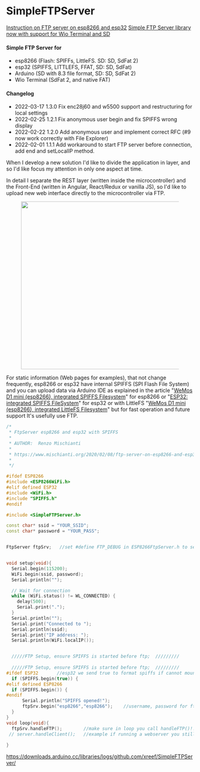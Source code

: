 # SimpleFTPServer

[Instruction on FTP server on esp8266 and esp32](https://www.mischianti.org/2020/02/08/ftp-server-on-esp8266-and-esp32)
[Simple FTP Server library now with support for Wio Terminal and SD](https://www.mischianti.org/2021/07/01/simple-ftp-server-library-now-with-support-for-wio-terminal-and-sd/)

#### Simple FTP Server for 
 - esp8266 (Flash: SPIFFs, LittleFS. SD: SD, SdFat 2)
 - esp32 (SPIFFS, LITTLEFS, FFAT, SD: SD, SdFat)
 - Arduino (SD with 8.3 file format, SD: SD, SdFat 2)
 - Wio Terminal (SdFat 2, and native FAT)

#### Changelog
- 2022-03-17 1.3.0 Fix enc28j60 and w5500 support and restructuring for local settings
- 2022-02-25 1.2.1 Fix anonymous user begin and fix SPIFFS wrong display
- 2022-02-22 1.2.0 Add anonymous user and implement correct RFC (#9 now work correctly with File Explorer)
- 2022-02-01 1.1.1 Add workaround to start FTP server before connection, add end and setLocalIP method.

<!-- wp:paragraph -->
<p>When I develop a new solution I'd like to divide the application in layer, and so I'd like focus my attention in only one aspect at time. </p>
<!-- /wp:paragraph -->

<!-- wp:paragraph -->
<p> In detail I separate the REST layer (written inside the microcontroller) and the Front-End (written in Angular, React/Redux or vanilla JS), so I'd like to upload new web interface directly to the microcontroller via FTP. </p>
<!-- /wp:paragraph -->

<!-- wp:image {"align":"center","id":2155} -->
<div class="wp-block-image"><figure class="aligncenter"><img width="450px" src="https://www.mischianti.org/wp-content/uploads/2019/06/FTPTransferEsp8266-1024x662.jpg" alt="" class="wp-image-2155"/><figcaption></figcaption></figure></div>
<!-- /wp:image -->

<!-- wp:paragraph -->
<p>For static information (Web pages for examples), that not change frequently, esp8266 or esp32 have internal SPIFFS (SPI Flash File System) and you can upload data via Arduino IDE as explained in the article  "<a href="https://www.mischianti.org/2019/08/30/wemos-d1-mini-esp8266-integrated-spiffs-filesistem-part-2/">WeMos D1 mini (esp8266), integrated SPIFFS Filesystem</a>" for esp8266 or "<a rel="noreferrer noopener" href="https://www.mischianti.org/2020/06/04/esp32-integrated-spiffs-filesystem-part-2/" target="_blank">ESP32: integrated SPIFFS FileSystem</a>" for esp32 or with LittleFS "<a href="https://www.mischianti.org/2020/06/22/wemos-d1-mini-esp8266-integrated-littlefs-filesystem-part-5/">WeMos D1 mini (esp8266), integrated LittleFS Filesystem</a>" but for fast operation and future support It's usefully use FTP.</p>
<!-- /wp:paragraph -->



```cpp
/*
 * FtpServer esp8266 and esp32 with SPIFFS
 *
 * AUTHOR:  Renzo Mischianti
 *
 * https://www.mischianti.org/2020/02/08/ftp-server-on-esp8266-and-esp32
 *
 */

#ifdef ESP8266
#include <ESP8266WiFi.h>
#elif defined ESP32
#include <WiFi.h>
#include "SPIFFS.h"
#endif

#include <SimpleFTPServer.h>

const char* ssid = "YOUR_SSID";
const char* password = "YOUR_PASS";


FtpServer ftpSrv;   //set #define FTP_DEBUG in ESP8266FtpServer.h to see ftp verbose on serial


void setup(void){
  Serial.begin(115200);
  WiFi.begin(ssid, password);
  Serial.println("");

  // Wait for connection
  while (WiFi.status() != WL_CONNECTED) {
    delay(500);
    Serial.print(".");
  }
  Serial.println("");
  Serial.print("Connected to ");
  Serial.println(ssid);
  Serial.print("IP address: ");
  Serial.println(WiFi.localIP());


  /////FTP Setup, ensure SPIFFS is started before ftp;  /////////
  
  /////FTP Setup, ensure SPIFFS is started before ftp;  /////////
#ifdef ESP32       //esp32 we send true to format spiffs if cannot mount
  if (SPIFFS.begin(true)) {
#elif defined ESP8266
  if (SPIFFS.begin()) {
#endif
      Serial.println("SPIFFS opened!");
      ftpSrv.begin("esp8266","esp8266");    //username, password for ftp.  set ports in ESP8266FtpServer.h  (default 21, 50009 for PASV)
  }    
}
void loop(void){
  ftpSrv.handleFTP();        //make sure in loop you call handleFTP()!!  
 // server.handleClient();   //example if running a webserver you still need to call .handleClient();
 
}
```

https://downloads.arduino.cc/libraries/logs/github.com/xreef/SimpleFTPServer/